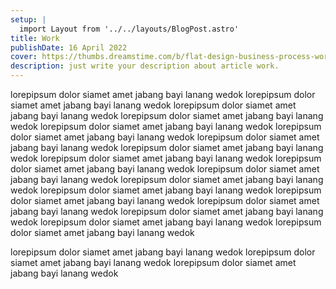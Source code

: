 ```yaml
---
setup: |
  import Layout from '../../layouts/BlogPost.astro'
title: Work
publishDate: 16 April 2022
cover: https://thumbs.dreamstime.com/b/flat-design-business-process-workflow-management-communicating-ready-to-animation-characters-compouse-your-scenes-office-work-128992317.jpg
description: just write your description about article work.
---
```


lorepipsum dolor siamet amet jabang bayi lanang wedok lorepipsum dolor siamet amet jabang bayi lanang wedok lorepipsum dolor siamet amet jabang bayi lanang wedok lorepipsum dolor siamet amet jabang bayi lanang wedok lorepipsum dolor siamet amet jabang bayi lanang wedok lorepipsum dolor siamet amet jabang bayi lanang wedok lorepipsum dolor siamet amet jabang bayi lanang wedok lorepipsum dolor siamet amet jabang bayi lanang wedok lorepipsum dolor siamet amet jabang bayi lanang wedok lorepipsum dolor siamet amet jabang bayi lanang wedok lorepipsum dolor siamet amet jabang bayi lanang wedok lorepipsum dolor siamet amet jabang bayi lanang wedok lorepipsum dolor siamet amet jabang bayi lanang wedok lorepipsum dolor siamet amet jabang bayi lanang wedok lorepipsum dolor siamet amet jabang bayi lanang wedok lorepipsum dolor siamet amet jabang bayi lanang wedok lorepipsum dolor siamet amet jabang bayi lanang wedok lorepipsum dolor siamet amet jabang bayi lanang wedok

lorepipsum dolor siamet amet jabang bayi lanang wedok lorepipsum dolor siamet amet jabang bayi lanang wedok lorepipsum dolor siamet amet jabang bayi lanang wedok
